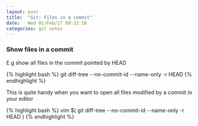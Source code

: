 ```yaml
---
layout: post
title:  "Git: Files in a commit"
date:   Wed 01/Feb/17 09:32:10
categories: git notes
---
```


### Show files in a commit ###

E.g show all files in the commit pointed by HEAD

{% highlight bash %}
  git diff-tree --no-commit-id --name-only -r HEAD
{% endhighlight %}


This is quite handy when you want to open all files modified by a commit in
your editor

{% highlight bash %}
    vim $( git diff-tree --no-commit-id --name-only -r HEAD )
{% endhighlight %}

